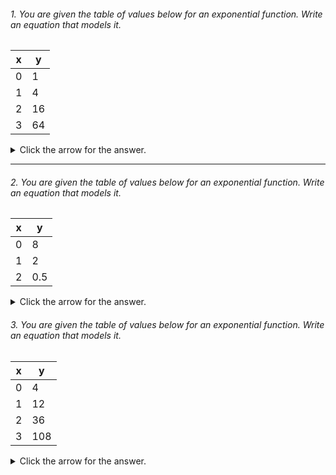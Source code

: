 
###### 1. You are given the table of values below for an exponential function. Write an equation that models it.

| x | y |
| --- | ----------- |
| 0 | 1 |
| 1 | 4 |
| 2 | 16 |
| 3 | 64 |


<details><summary>Click the arrow for the answer.</summary>
<p>

##### Answer: The equation is y = 4<sup>x</sup>.

The general form of an exponential function is y = ab<sup>x</sup>. So, you need to solve for a and b, and then substitute them into the equation.

Here, at x = 0, y = 1, so a = 1. To get b, notice that each y-value is multiplied by a factor of 4.

An alternative way to get b is as follows. Using a = 1 from above, and given that the function is exponential, choose a point.
Let's choose (1,4). Plug the point (1,4) into the general form of an exponential equation.

<img src="https://render.githubusercontent.com/render/math?math=y = a \cdot b^x">
<p></p>
<img src="https://render.githubusercontent.com/render/math?math=4 = 1 \cdot b^1">
<p></p>
Solving, you get b = 4.

</p>
</details>

---

###### 2. You are given the table of values below for an exponential function. Write an equation that models it.

| x | y |
| --- | ----------- |
| 0 | 8 |
| 1 | 2 |
| 2 | 0.5 |


<details><summary>Click the arrow for the answer.</summary>
<p>

##### Answer: The equation is: <img src="https://render.githubusercontent.com/render/math?math=y = 8 \cdot {\frac{1}{4}}^x">

The general form of an exponential function is y = ab<sup>x</sup>. So, you need to solve for a and b, and then substitute them into the equation.

Here, at x = 0, y = 8, so a = 8. To get b, notice that each y-value is multiplied by 0.25 = 1/4.

##### Alternative Explanation:
An alternative way to get b is as follows. Using a = 8 from above, and given that the function is exponential, choose a point.
Let's choose (1,2). Plug the point (1,2) into the general form of an exponential equation.

<img src="https://render.githubusercontent.com/render/math?math=y = a \cdot b^x">
<p></p>
<img src="https://render.githubusercontent.com/render/math?math=2 = 8 \cdot b^1">
<p></p>
Solving, you get b = 1/4.

</p>
</details>

###### 3. You are given the table of values below for an exponential function. Write an equation that models it.

| x | y |
| --- | ----------- |
| 0 | 4 |
| 1 | 12 |
| 2 | 36 |
| 3 | 108 |


<details><summary>Click the arrow for the answer.</summary>
<p>

##### Answer: The equation is: <img src="https://render.githubusercontent.com/render/math?math=y = 4 \cdot 3^x">

The general form of an exponential function is y = ab<sup>x</sup>. So, you need to solve for a and b, and then substitute them into the equation.

Here, at x = 0, y = 4. <img src="https://render.githubusercontent.com/render/math?math=1 = b^0"> no matter the value of b, so a = 4. You can then plug in x = 1 and y = 12 to find that

<img src="https://render.githubusercontent.com/render/math?math=12 = 4 \cdot b^1">
<p></p>
<img src="https://render.githubusercontent.com/render/math?math=3 = b">

<p>
</details>
